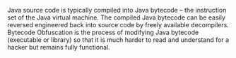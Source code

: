 Java source code is typically compiled into Java bytecode – the instruction set of the Java virtual machine. The compiled Java bytecode can be easily reversed engineered back into source code by freely available decompilers. Bytecode Obfuscation is the process of modifying Java bytecode (executable or library) so that it is much harder to read and understand for a hacker but remains fully functional.


